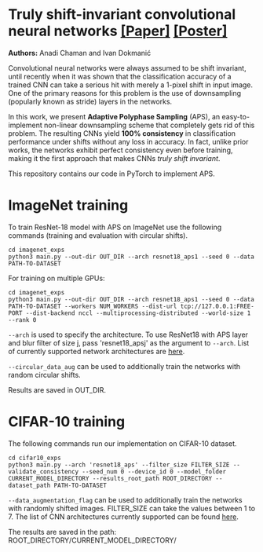 # Truly shift-invariant convolutional neural networks <a href = 'https://arxiv.org/pdf/2011.14214.pdf'>[Paper]</a> <a href = 'https://www.icloud.com/iclouddrive/0gyJb-RxZ6tCRGe91Ig09E0RA#cvpr_shift_invariant_cnns_poster'>[Poster]</a> 
<b>Authors:</b> Anadi Chaman and Ivan Dokmanić

Convolutional neural networks were always assumed to be shift invariant, until recently when it was shown that the classification accuracy of a trained CNN can take a serious hit with merely a 1-pixel shift in input image. One of the primary reasons for this problem is the use of downsampling (popularly known as stride) layers in the networks.

In this work, we present <b>Adaptive Polyphase Sampling</b> (APS), an easy-to-implement non-linear downsampling scheme that completely gets rid of this problem. The resulting CNNs yield <b>100% consistency</b> in classification performance under shifts without any loss in accuracy. In fact, unlike prior works, the  networks exhibit perfect consistency even before training, making it the first approach that makes CNNs <i>truly shift invariant</i>.

This repository contains our code in PyTorch to implement APS.

# ImageNet training
To train ResNet-18 model with APS on ImageNet use the following commands (training and evaluation with circular shifts).
```
cd imagenet_exps
python3 main.py --out-dir OUT_DIR --arch resnet18_aps1 --seed 0 --data PATH-TO-DATASET
```

For training on multiple GPUs:
```
cd imagenet_exps
python3 main.py --out-dir OUT_DIR --arch resnet18_aps1 --seed 0 --data PATH-TO-DATASET --workers NUM_WORKERS --dist-url tcp://127.0.0.1:FREE-PORT --dist-backend nccl --multiprocessing-distributed --world-size 1 --rank 0
```
```--arch``` is used to specify the architecture. To use ResNet18 with APS layer and blur filter of size j, pass 'resnet18_apsj' as the argument to ```--arch```. List of currently supported network architectures are [here](/imagenet_exps/supported_architectures.txt).

```--circular_data_aug``` can be used to additionally train the networks with random circular shifts. 

Results are saved in OUT_DIR. 

# CIFAR-10 training
The following commands run our implementation on CIFAR-10 dataset.

```
cd cifar10_exps
python3 main.py --arch 'resnet18_aps' --filter_size FILTER_SIZE --validate_consistency --seed_num 0 --device_id 0 --model_folder CURRENT_MODEL_DIRECTORY --results_root_path ROOT_DIRECTORY --dataset_path PATH-TO-DATASET
```
```--data_augmentation_flag``` can be used to additionally train the networks with randomly shifted images. FILTER_SIZE can take the values between 1 to 7. The list of CNN architectures currently supported can be found [here](/cifar10_exps/supported_architectures.txt).

The results are saved in the path: ROOT_DIRECTORY/CURRENT_MODEL_DIRECTORY/

